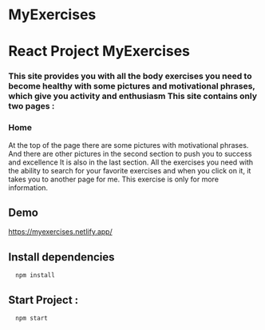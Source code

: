 # MyExercises

<h1>React Project MyExercises </h1>
<h3>This site provides you with all the body exercises you need to become healthy with some pictures and motivational phrases, which give you activity and enthusiasm
This site contains only two pages :
</h3>

<h3>Home</h3>
<p> At the top of the page there are some pictures with motivational phrases.
And there are other pictures in the second section to push you to success and excellence
It is also in the last section. All the exercises you need with the ability to search for your favorite exercises and when you click on it, it takes you to another page for me. This exercise is only for more information.
</p>

## Demo
https://myexercises.netlify.app/

## Install dependencies
```
  npm install
```

## Start Project :
```
  npm start
```

